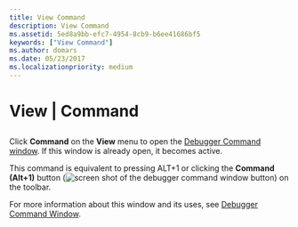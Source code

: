 ```yaml
---
title: View Command
description: View Command
ms.assetid: 5ed8a9bb-efc7-4954-8cb9-b6ee41686bf5
keywords: ["View Command"]
ms.author: domars
ms.date: 05/23/2017
ms.localizationpriority: medium
---
```


# View | Command


## <span id="ddk_view_command_dbg"></span><span id="DDK_VIEW_COMMAND_DBG"></span>


Click **Command** on the **View** menu to open the [Debugger Command window](debugger-command-window.md). If this window is already open, it becomes active.

This command is equivalent to pressing ALT+1 or clicking the **Command (Alt+1)** button (![screen shot of the debugger command window button](images/tbcmd.png)) on the toolbar.

For more information about this window and its uses, see [Debugger Command Window](debugger-command-window.md).

 

 





